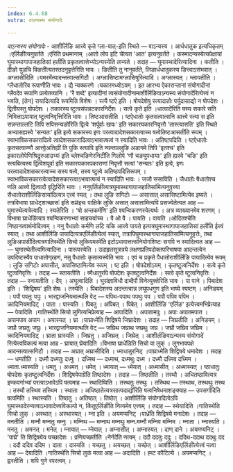 ```yaml
---
index: 6.4.68
sutra: वाऽन्यस्य संयोगादेः

---
```

_वाऽन्यस्य संयोगादेः_ - आशीर्लिङि आत्त्वे कृते ग्ला-यात्-इति स्थिते — वाऽन्यस्य । आर्धधातुक इत्यधिकृतम् ।एर्लिङी॑त्यनुवर्तते ।ए॑रिति प्रथमान्तम् ।आतो लोप इटि चे॑त्यत 'आत' इत्यनुवर्तते । कस्मादन्यस्येत्यपेक्षायां घुमास्थागापाजहातिसां हली॑ति प्रकृतत्वात्तेभ्योऽन्यस्येति लभ्यते । तदाह — घुमास्थादेरित्यादिना । कतीति ।दीङो युडचि क्ङिती॑त्यतस्तदनुवृत्तेरिति भावः । ङितीति तु नानुवर्तते, लिङार्धधातुकस्य ङित्त्वाऽसंभवात् । अग्लासीदिति ।यमरमे॑त्यादन्तत्वात्सगिटौ । अग्लासिष्टामग्लासिषुरित्यादि । अग्लास्यत् । म्लायतीति । ग्लैधातोरिव रूपाणीति भावः । द्यै न्यक्करणे ।यकारमध्योऽयम् । इत आरभ्य ऐकारान्तानां संयोगादीनां ग्लैवदेव रूपाणि प्रत्येतव्यानि । 'रै शब्दे' इत्यादीनां त्वसंयोगादीनामाशीर्लिङिवाऽन्यस्य संयोगादे॑रित्येत्त्वं न भवति, [तेन] रायादित्यादि रूपमिति विशेषः । स्त्यै ष्टऐ इति । षोपदेशेषु स्त्यादातोः पर्युदासाद्यो न षोपदेशः । द्वितीयस्तु षोपदेशः । तकारस्य ष्टुत्वसंपन्नटकारनिर्देशः । सत्वे कृते इति ।धात्वादे॑रिति षस्य सकारे सति निमित्ताऽपायात् ष्टुत्वनिवृत्तिरिति भावः । तिष्टआसतीति । ष्टऐधातोः कृतसत्वात्सनि आत्त्वे स्त्या स इति सन्नन्ताल्लटि तिपि सपिसन्यङो॑रिति द्वित्वे 'शर्पूर्वाः खयः' इति सकारयकारनिवृत्तौ 'तास्त्यासति' इति स्थिते अभ्यासह्यस्वे 'सन्यतः' इति इत्वे सकारस्य इणः परत्वादादेशसकारत्वाच्च षत्वेतिष्टआसती॑ति रूपम् । स्वाभाविकसकारादित्वे त्वादेशसकारादित्वाऽभावात्षत्वं न स्यादिति भावः । अतिष्टपदिति । ष्टऐधातोः कृतसत्वाण्णौ आत्त्वे॒अतिह्यी॑ ति पुकि स्त्यापि इति ण्यन्ताल्लुङि अडागमे तिपि 'इतश्च' इति इकारलोपेणिश्रिद्रुरुआउभ्यः॑ इति च्लेश्चङिणेरनिटी॑ति णिलोपे 'णौ चङ्युपधायाः' इति ह्यस्वे 'चङि' इति स्त्यबित्यस्य द्वित्वेशपूर्वा इति सकारयकारपकाराणां निवृत्तौ सत्यां 'सन्यतः' इति इत्वे, इणः परत्वादादेशसकारत्वाच्च सस्य षत्वे, तस्य ष्टुत्वे अतिष्ठपदितिरूपम् । स्वाभाविकसकारत्वेत्वादेशसकारत्वाऽभावात्षत्वं न स्यादिति भावः । जजौ ससाविति । जैधातोः षैधातोश्च णलि आत्त्वे द्वित्वादौ वृद्धिरिति भावः । ननुएर्लिङी॑त्यत्रघुमास्थागापाजहातिसा॑मित्यनुवृत्त्या सैधातोराशीर्लिङिसाया॑दित्यत्र एत्त्वं स्यत् । तथा लुङि सगिटोः — असासात् असासिष्टामित्येव इष्यते । तत्रविभाषा घ्राधेट्शाच्छासः॑ इति स#इचः पाक्षिके लुकि असात् असातामित्यपि प्रसज्येतेत्यत आह —  घुमास्थेत्यत्रेत्यादि । स्यतेरिति । 'षो अन्तकर्मणि' इति श्यन्विकरणस्येत्यर्थः । अत्र व्याख्यानमेव शरणम् ।विभाषा घ्राधेडि॑त्यत्र श्यन्विकरणाभ्यां साहचर्याच्च । पै ओ वै । पायति । वायति ।ओदितश्चे॑ति निष्ठानत्वार्थमोदित्त्वम् । ननु पैधातोः कर्मणि लटि यकि आत्त्वे पायते इत्यत्रघुमास्थागापाजहातिसां हली॑ति ईत्त्वं स्यात् । तथा आशीर्लिङि पायादित्यत्रएर्लिङी॑त्येत्वं स्यात्, तत्रापिघुमास्थागापाजहातिसा॑मित्यनुवृत्तेः, तथा लुङिअपासी॑दित्यत्रगातिस्थे॑ति सिचो लुकियमरमे॑ति इटोऽभावात्तत्संनियोगशिष्टः सगपि न स्यादित्यत आह —  —  घुमास्थेतीत्त्वमित्यादिना । पारूपस्येति । उदाहृतसूत्रत्रये लक्षणप्रतिपदोक्तपरिभाषया आदन्तत्वेन उपदिष्टस्यैव पाधातोग्र्रहणं, नतु पैधातोः कृतात्वस्येति भावः । एवं च प्रकृते पैधातोराशीर्लिङि पायादित्येव रूपम् । लुङि सगिटोः अपासीत्, अपासिष्टामित्येव रूपम् । ष्ट इति । षोपदेशोऽयम् । कृतष्टुत्वनिर्देशः । सत्वे कृते ष्टुत्वनिवृत्तिः । तदाह — स्तायतीति । ष्णैधातुरपि षोपदेशः कृतष्टुत्वनिर्देशः । सत्वे कृते ष्टुत्वनिवृत्तिः । तदाह — स्नायतीति । दैप् । अघुत्वादिति । घुसंज्ञाविधौ दाब्दैपौ विनेत्युक्तेरिति भावः । पा पाने । पिबादेश इति । 'शिद्विषय' इति शेषः । तस्येति । पिबादेशस्य अदन्तत्वान्न लघूपधगुण इति भाष्ये स्पष्टम् । अनिडयम् । पपौ पपतुः पपुः । भारद्वाजनियमात्थलि वेट् — पपिथ-पपाथ पपथुः पप । पपौ पपिव पपिम । क्रादिनियमादिट् । पाता । पास्यति । पिबतु । अपिबत् । पिबेत् । आशीर्लिङि 'एर्लिङ' इत्येत्त्वमभिप्रेत्याह — पेयादिति ।गातिस्थे॑ति सिचो लुगित्यभिप्रेत्याह —  आपादिति । अपातामपुः । अपाः अपातमपात । अपामपाव अपाम । अपास्यत् । घ्रा ।पाघ्राध्मे॑ति शिद्विषये जिघ्रादेशः । तदाह — जिघ्रतीति । अनिडयम् । जघ्रौ जघ्रतुः जघ्रुः । भारद्वाजनियमात्थलि वेट् — जघ्रिथ जघ्राथ जघ्रथुः जघ्र । जघ्रौ जघ्रिव जघ्रिम । क्रादिनियमादिट् । घ्राता घ्रास्यति । जिघ्रतु । अजिघ्रत् । जिघ्रेत् । आशीर्लङिवाऽन्यस्य संयोगादे॑ रित्येत्त्वविकल्पं मत्वा आह - घ्रायात् घ्रेयादिति ।विभाषा घ्राधे॑डिति सिचो वा लुक् । लुगभावपक्षे आदन्तत्वात्सगिटौ । तदाह —  अघ्रात् अघ्रासीदिति । ध्माधातुरनिट् ।पाघ्राध्मे॑ति शिद्विषये धमादेशः । तदाह — धमतीति । दध्मौ दध्मतुः दध्मुः । दध्मिथ — दध्माथ, दध्मथुः दध्म । दध्मौ दध्मिव दध्मिम । ध्माता.ध्मास्यति । धमतु । अधमत् । धमेत् । ध्मायात् — ध्मेयात् । अध्मासीत् । अध्मास्यत् । ष्ठाधातुः षोपदेशः कृतष्टुत्वनिर्देशः । शिद्विषयेपाग्रे॑ति तिष्ठादेशः । तदाह — तिष्ठतीति । तस्थौ । अधितष्ठावित्यत्र इण्कवर्गाभ्यां परत्वाऽभावेऽपि षत्वमाह —  स्थादिष्विति । तस्थतुः तस्थुः । तस्थिथ — तस्थाथ, तस्थथुः तस्थ । तस्थौ तस्थिव तस्थिम । स्थाता । अधिष्ठातेत्यत्रसात्पदाद्यो॑रिति षत्वनिषेधमाशङ्क्याह —  उपसर्गादिति षत्वमिति । स्थास्यति । तिष्ठतु । अतिष्ठत् । तिष्ठेत् । आशीर्लिङि संयोगादित्वेऽपि घुमास्थादेरन्यत्वाऽभावादेत्त्वविकल्पो न, किंतुएर्लिङी॑ति नित्यमेव एत्त्वम् । तदाह — स्थेयादिति ।गातिस्थे॑ति सिचो लुक् । अस्थात् । अस्थास्यत् । म्ना इति । अयमप्यनिट् ।पाध्रे॑ति शिद्विषये मनादेशः । तदाह — मनतीति । मम्नौ मम्नतुः मम्नुः । मम्निथ — मम्नाथ मम्नथुः मम्न.मम्नौ मम्निव मम्निम । म्नाता । म्नास्यति । मनतु । अमनत् । मनेत् । म्नायात् — म्नेयात् । अम्नासीत् । अम्नास्यत् । दाण् दाने । अयमप्यनिट् । 'पाघ्रे' ति शिद्विषयेय यच्छादेशः । प्रणियच्छतीति ।नेर्गदे॑ति णत्वम् । ददौ ददतुः ददुः । ददिथ-ददाथ ददथुः दद । ददौ ददिव ददिम । दाता । दास्यति । यच्छतु । अयच्छत् । यच्छेत् । आशीर्लिङिएर्लिङी॑त्येत्त्वं मत्वा आह —  देयादिति ।गातिस्थे॑ति सिचो लुकं मत्वा आह —  अदादिति । ह्व्ट कौटिल्ये । अयमप्यनिट् । ह्वरतीति । शपि गुणे रपरत्वम् ।